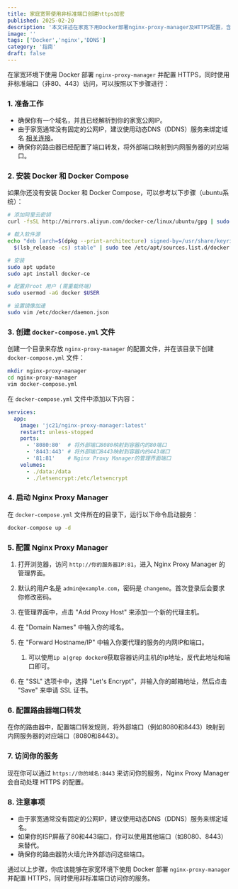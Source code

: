 ```yaml
---
title: 家庭宽带使用非标准端口创建https加密
published: 2025-02-20
description: '本文详述在家宽下用Docker部署nginx-proxy-manager及HTTPS配置，含DDNS、端口转发、容器编排等步骤，解决无固定IP、端口被封问题，实现通过https://域名:8443 安全访问，附防火墙及DDNS配置要点，助低成本高效代理。'
image: ''
tags: ['Docker','nginx','DDNS']
category: '指南'
draft: false 
---
```


在家宽环境下使用 Docker 部署 `nginx-proxy-manager` 并配置 HTTPS，同时使用非标准端口（非80、443）访问，可以按照以下步骤进行：

### 1. 准备工作

- 确保你有一个域名，并且已经解析到你的家宽公网IP。
- 由于家宽通常没有固定的公网IP，建议使用动态DNS（DDNS）服务来绑定域名 [相关连接](/posts/ddns-go/)。
- 确保你的路由器已经配置了端口转发，将外部端口映射到内网服务器的对应端口。

### 2. 安装 Docker 和 Docker Compose

如果你还没有安装 Docker 和 Docker Compose，可以参考以下步骤（ubuntu系统）：

```bash
# 添加阿里云密钥
curl -fsSL http://mirrors.aliyun.com/docker-ce/linux/ubuntu/gpg | sudo gpg --dearmor -o /usr/share/keyrings/docker-archive-keyring.gpg

# 载入软件源
echo "deb [arch=$(dpkg --print-architecture) signed-by=/usr/share/keyrings/docker-archive-keyring.gpg] http://mirrors.aliyun.com/docker-ce/linux/ubuntu \
  $(lsb_release -cs) stable" | sudo tee /etc/apt/sources.list.d/docker.list > /dev/null

# 安装
sudo apt update
sudo apt install docker-ce

# 配置非root 用户 (需重载终端)
sudo usermod -aG docker $USER

# 设置镜像加速
sudo vim /etc/docker/daemon.json
```

### 3. 创建 `docker-compose.yml` 文件

创建一个目录来存放 `nginx-proxy-manager` 的配置文件，并在该目录下创建 `docker-compose.yml` 文件：

```bash
mkdir nginx-proxy-manager
cd nginx-proxy-manager
vim docker-compose.yml
```

在 `docker-compose.yml` 文件中添加以下内容：

```yaml
services:
  app:
    image: 'jc21/nginx-proxy-manager:latest'
    restart: unless-stopped
    ports:
      - '8080:80'  # 将外部端口8080映射到容器内的80端口
      - '8443:443' # 将外部端口8443映射到容器内的443端口
      - '81:81'    # Nginx Proxy Manager的管理界面端口
    volumes:
      - ./data:/data
      - ./letsencrypt:/etc/letsencrypt
```

### 4. 启动 Nginx Proxy Manager

在 `docker-compose.yml` 文件所在的目录下，运行以下命令启动服务：

```bash
docker-compose up -d
```

### 5. 配置 Nginx Proxy Manager

1. 打开浏览器，访问 `http://你的服务器IP:81`，进入 Nginx Proxy Manager 的管理界面。

2. 默认的用户名是 `admin@example.com`，密码是 `changeme`。首次登录后会要求你修改密码。

3. 在管理界面中，点击 "Add Proxy Host" 来添加一个新的代理主机。

4. 在 "Domain Names" 中输入你的域名。

5. 在 "Forward Hostname/IP" 中输入你要代理的服务的内网IP和端口。

   1. 可以使用`ip a|grep docker0`获取容器访问主机的ip地址，反代此地址和端口即可。

6. 在 "SSL" 选项卡中，选择 "Let's Encrypt"，并输入你的邮箱地址，然后点击 "Save" 来申请 SSL 证书。

### 6. 配置路由器端口转发

在你的路由器中，配置端口转发规则，将外部端口（例如8080和8443）映射到内网服务器的对应端口（8080和8443）。

### 7. 访问你的服务

现在你可以通过 `https://你的域名:8443` 来访问你的服务，Nginx Proxy Manager 会自动处理 HTTPS 的配置。

### 8. 注意事项

- 由于家宽通常没有固定的公网IP，建议使用动态DNS（DDNS）服务来绑定域名。
- 如果你的ISP屏蔽了80和443端口，你可以使用其他端口（如8080、8443）来替代。
- 确保你的路由器防火墙允许外部访问这些端口。

通过以上步骤，你应该能够在家宽环境下使用 Docker 部署 `nginx-proxy-manager` 并配置 HTTPS，同时使用非标准端口访问你的服务。